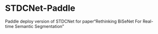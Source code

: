 # STDCNet-Paddle
Paddle deploy version of STDCNet for paper“Rethinking BiSeNet For Real-time Semantic Segmentation”
